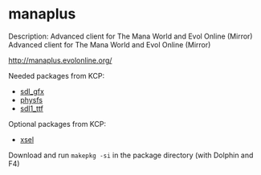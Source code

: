 manaplus
========

Description:
Advanced client for The Mana World and Evol Online (Mirror)
Advanced client for The Mana World and Evol Online (Mirror)

http://manaplus.evolonline.org/

Needed packages from KCP:
* [sdl_gfx](https://github.com/KaOS-Community-Packages/sdl_gfx)
* [physfs](https://github.com/KaOS-Community-Packages/physfs)
* [sdl1_ttf](https://github.com/KaOS-Community-Packages/sdl1_ttf)

Optional packages from KCP:
* [xsel](https://github.com/KaOS-Community-Packages/xsel)

Download and run ```makepkg -si``` in the package directory (with Dolphin and F4)